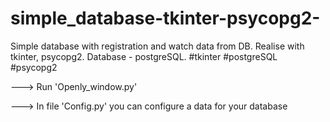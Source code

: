# simple_database-tkinter-psycopg2-
Simple database with registration and watch data from DB. Realise with tkinter, psycopg2. Database - postgreSQL.
#tkinter #postgreSQL #psycopg2

---> Run 'Openly_window.py'

---> In file 'Config.py' you can configure a data for your database 
